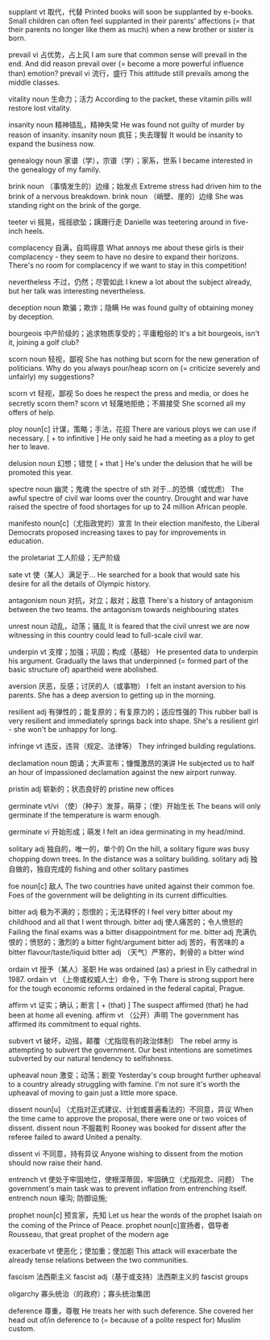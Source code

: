 supplant vt 取代，代替
Printed books will soon be supplanted by e-books.
Small children can often feel supplanted in their parents' affections (= that their parents no longer like them as much) when a new brother or sister is born.

prevail vi 占优势，占上风
I am sure that common sense will prevail in the end.
And did reason prevail over (= become a more powerful influence than) emotion?
prevail vi 流行，盛行
This attitude still prevails among the middle classes.

vitality noun 生命力；活力
According to the packet, these vitamin pills will restore lost vitality.

insanity noun 精神错乱，精神失常
He was found not guilty of murder by reason of insanity.
insanity noun 疯狂；失去理智
It would be insanity to expand the business now.

genealogy noun 家谱（学），宗谱（学）；家系，世系
I became interested in the genealogy of my family.

brink noun （事情发生的）边缘；始发点
Extreme stress had driven him to the brink of a nervous breakdown.
brink noun （峭壁、崖的）边缘
She was standing right on the brink of the gorge.

teeter vi 摇晃，摇摇欲坠；蹒跚行走
Danielle was teetering around in five-inch heels.

complacency 自满，自鸣得意
What annoys me about these girls is their complacency - they seem to have no desire to expand their horizons.
There's no room for complacency if we want to stay in this competition!


nevertheless 不过，仍然；尽管如此
I knew a lot about the subject already, but her talk was interesting nevertheless.

deception noun 欺骗；欺诈；隐瞒
He was found guilty of obtaining money by deception.

bourgeois 中产阶级的；追求物质享受的；平庸粗俗的
It's a bit bourgeois, isn't it, joining a golf club?

scorn noun 轻视，鄙视
She has nothing but scorn for the new generation of politicians.
Why do you always pour/heap scorn on (= criticize severely and unfairly) my suggestions?

scorn vt 轻视，鄙视
So does he respect the press and media, or does he secretly scorn them?
scorn vt 轻蔑地拒绝；不屑接受
She scorned all my offers of help.

ploy noun[c] 计谋，策略；手法，花招
There are various ploys we can use if necessary.
[ + to infinitive ] He only said he had a meeting as a ploy to get her to leave.

delusion noun 幻想；错觉
[ + that ] He's under the delusion that he will be promoted this year.

spectre noun 幽灵；鬼魂
the spectre of sth 对于…的恐惧（或忧虑）
The awful spectre of civil war looms over the country.
Drought and war have raised the spectre of food shortages for up to 24 million African people.

manifesto noun[c]（尤指政党的）宣言
In their election manifesto, the Liberal Democrats proposed increasing taxes to pay for improvements in education.

the proletariat 工人阶级；无产阶级

sate vt 使（某人）满足于…
He searched for a book that would sate his desire for all the details of Olympic history.

antagonism noun 对抗，对立；敌对；敌意
There's a history of antagonism between the two teams.
the antagonism towards neighbouring states

unrest noun 动乱，动荡；骚乱
It is feared that the civil unrest we are now witnessing in this country could lead to full-scale civil war.

underpin vt 支撑；加强；巩固；构成（基础）
He presented data to underpin his argument.
Gradually the laws that underpinned (= formed part of the basic structure of) apartheid were abolished.

aversion 厌恶，反感；讨厌的人（或事物）
I felt an instant aversion to his parents.
She has a deep aversion to getting up in the morning.

resilient adj 有弹性的；能复原的；有复原力的；适应性强的
This rubber ball is very resilient and immediately springs back into shape.
She's a resilient girl - she won't be unhappy for long.

infringe vt 违反，违背（规定、法律等）
They infringed building regulations.

declamation noun 朗诵；大声宣布；慷慨激昂的演讲
He subjected us to half an hour of impassioned declamation against the new airport runway.

pristin adj 崭新的；状态良好的
pristine new offices

germinate vt/vi （使）（种子）发芽，萌芽；（使）开始生长
The beans will only germinate if the temperature is warm enough.

germinate vi 开始形成；萌发
I felt an idea germinating in my head/mind.

solitary adj 独自的，唯一的，单个的
On the hill, a solitary figure was busy chopping down trees.
In the distance was a solitary building.
solitary adj 独自做的，独自完成的 fishing and other solitary pastimes

foe noun[c] 敌人
The two countries have united against their common foe.
Foes of the government will be delighting in its current difficulties.

bitter adj 极为不满的；怨恨的；无法释怀的
I feel very bitter about my childhood and all that I went through.
bitter adj 使人痛苦的；令人愤怒的
Failing the final exams was a bitter disappointment for me.
bitter adj 充满仇恨的；愤怒的；激烈的
a bitter fight/argument
bitter adj 苦的，有苦味的
a bitter flavour/taste/liquid
bitter adj （天气）严寒的，刺骨的
a bitter wind

ordain vt 授予（某人）圣职
He was ordained (as) a priest in Ely cathedral in 1987.
ordain vt （上帝或权威人士）命令，下令
There is strong support here for the tough economic reforms ordained in the federal capital, Prague.

affirm vt 证实；确认；断言
[ + (that) ] The suspect affirmed (that) he had been at home all evening.
affirm vt （公开）声明
The government has affirmed its commitment to equal rights.

subvert vt 破坏，动摇，颠覆（尤指现有的政治体制）
The rebel army is attempting to subvert the government.
Our best intentions are sometimes subverted by our natural tendency to selfishness.

upheaval noun 激变；动荡；剧变
Yesterday's coup brought further upheaval to a country already struggling with famine.
I'm not sure it's worth the upheaval of moving to gain just a little more space.

dissent noun[u] （尤指对正式建议、计划或普遍看法的）不同意，异议
When the time came to approve the proposal, there were one or two voices of dissent.
dissent noun 不服裁判
Rooney was booked for dissent after the referee failed to award United a penalty.

dissent vi 不同意，持有异议
Anyone wishing to dissent from the motion should now raise their hand.


entrench vt 使处于牢固地位，使根深蒂固，牢固确立（尤指观念、问题）
The government's main task was to prevent inflation from entrenching itself.
entrench noun 壕沟; 防御设施;


prophet noun[c] 预言家，先知
Let us hear the words of the prophet Isaiah on the coming of the Prince of Peace.
prophet noun[c]宣扬者，倡导者
Rousseau, that great prophet of the modern age

exacerbate vt 使恶化；使加重；使加剧
This attack will exacerbate the already tense relations between the two communities.

fascism 法西斯主义
fascist adj（基于或支持）法西斯主义的
fascist groups

oligarchy 寡头统治（的政府）；寡头统治集团

deference 尊重，尊敬
He treats her with such deference.
She covered her head out of/in deference to (= because of a polite respect for) Muslim custom.
